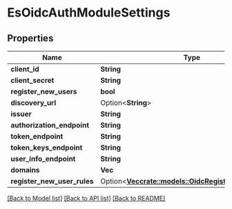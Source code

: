 # EsOidcAuthModuleSettings

## Properties

Name | Type | Description | Notes
------------ | ------------- | ------------- | -------------
**client_id** | **String** |  | 
**client_secret** | **String** |  | 
**register_new_users** | **bool** |  | 
**discovery_url** | Option<**String**> |  | [optional]
**issuer** | **String** |  | 
**authorization_endpoint** | **String** |  | 
**token_endpoint** | **String** |  | 
**token_keys_endpoint** | **String** |  | 
**user_info_endpoint** | **String** |  | 
**domains** | **Vec<String>** |  | 
**register_new_user_rules** | Option<[**Vec<crate::models::OidcRegisterNewUserRule>**](OidcRegisterNewUserRule.md)> |  | [optional]

[[Back to Model list]](../README.md#documentation-for-models) [[Back to API list]](../README.md#documentation-for-api-endpoints) [[Back to README]](../README.md)


